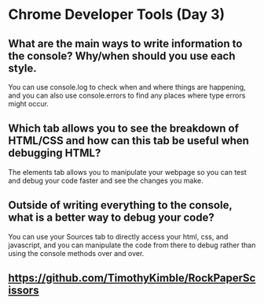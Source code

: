 # Chrome Developer Tools (Day 3)

## What are the main ways to write information to the console? Why/when should you use each style.
You can use console.log to check when and where things are happening, and you can also use console.errors to find any places where type errors might occur. 

## Which tab allows you to see the breakdown of HTML/CSS and how can this tab be useful when debugging HTML?
The elements tab allows you to manipulate your webpage so you can test and debug your code faster and see the changes you make. 

## Outside of writing everything to the console, what is a better way to debug your code?
You can use your Sources tab to directly access your html, css, and javascript, and you can manipulate the code from there to debug rather than using the console methods over and over. 

## https://github.com/TimothyKimble/RockPaperScissors